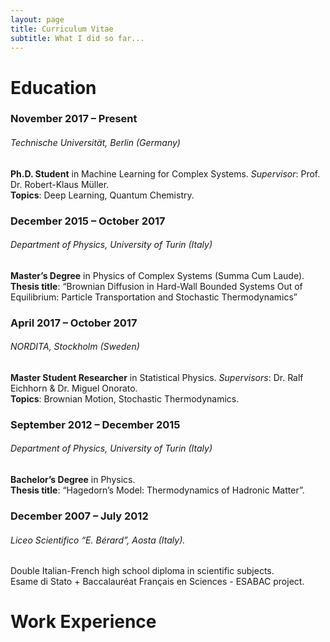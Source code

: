 ```yaml
---
layout: page
title: Curriculum Vitae
subtitle: What I did so far...
---
```


# Education

### November 2017 – Present  
###### Technische Universität, Berlin (Germany)  
**Ph.D. Student** in Machine Learning for Complex Systems. _Supervisor_: Prof. Dr. Robert-Klaus Müller.  
**Topics**: Deep Learning, Quantum Chemistry.    

### December 2015 – October 2017  
###### Department of Physics, University of Turin (Italy)  
**Master’s Degree** in Physics of Complex Systems (Summa Cum Laude).  
**Thesis title**: “Brownian Diffusion in Hard-Wall Bounded Systems Out of Equilibrium: Particle Transportation and Stochastic Thermodynamics”   

### April 2017 – October 2017  
###### NORDITA, Stockholm (Sweden)  
**Master Student Researcher** in Statistical Physics. _Supervisors_: Dr. Ralf Eichhorn & Dr. Miguel Onorato.  
**Topics**: Brownian Motion, Stochastic Thermodynamics.  

### September 2012 – December 2015
###### Department of Physics, University of Turin (Italy)  
**Bachelor’s Degree** in Physics.   
**Thesis title**: “Hagedorn’s Model: Thermodynamics of Hadronic Matter”.  

### December 2007 – July 2012  
###### Liceo Scientifico “E. Bérard”, Aosta (Italy). 
Double Italian-French high school diploma in scientific subjects.   
Esame di Stato + Baccalauréat Français en Sciences - ESABAC project.  

# Work Experience
